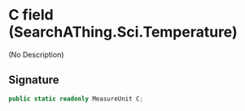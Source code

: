 # C field (SearchAThing.Sci.Temperature)
(No Description)

## Signature
```csharp
public static readonly MeasureUnit C;
```
